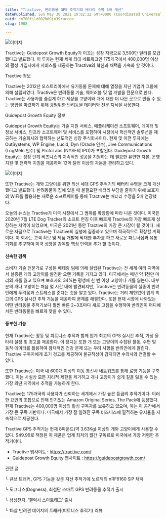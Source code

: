 ```yaml
---
title: "Tractive, 반려동물 GPS 추적기의 배터리 수명 5배 개선"
datePublished: Sun May 30 2021 19:02:22 GMT+0000 (Coordinated Universal Time)
cuid: cm700fjld002h09jo39ruccoe
slug: 1908

---
```



![이미지](https://cdn.hashnode.com/res/hashnode/image/upload/v1739249808211/7a698a2f-a5e9-4df5-9942-0144bd3415cd.jpeg)

Tractive는 Guidepost Growth Equity가 이끄는 성장 자금으로 3,500만 달러를 모급했다고 발표했다. 이 투자는 현재 세계 최대 네트워크인 175개국에서 400,000명 이상의 활성 가입자에게 서비스를 제공하는 Tractive의 혁신과 채택을 가속화 할 것이다.

Tractive 정보

Tractive는 2012년 오스트리아에서 유기동물 문제에 대해 열정을 지닌 기업가 그룹에 의해 설립되었다. Tractive은 반려동물 기술, 웨어러블 및 앱 개발을 전문으로 한다. Tractive는 사용자를 즐겁게 하고 세상을 고양이와 개에 대한 더 나은 곳으로 만들 수 있는 방법을 마련하기 위해 광범위한 반려동물 데이터와 전문 지식을 사용한다.

Guidepost Growth Equity 정보

Guidepost Growth Equity는 기술 지원 서비스, 애플리케이션 소프트웨어, 데이터 및 정보 서비스, 인프라 소프트웨어 및 서비스를 포함하여 시장에서 혁신적인 솔루션을 제공하는 기술회사와 협력하는 선도적인 성장 주식회사이다. 현재 및 이전 투자에는 OutSystems, WP Engine, Lucid, Dyn (Oracle 인수), Jive Communications (LogMeIn 인수) ​​및 ProtoLabs (NYSE의 IPO)가 포함된다. Guidepost Growth Equity는 성장 단계 비즈니스의 지속적인 성공을 지원하는 데 필요한 유연한 자본, 운영 지원 및 전략적 지침을 제공하며 13억 달러 이상의 자본을 관리하고 있다.

![이미지](https://cdn.hashnode.com/res/hashnode/image/upload/v1739249810021/c522ef5c-1623-4e73-9bd5-46bf55fb5147.jpeg)

또한 Tractive는 개와 고양이를 위한 최신 세대 GPS 추적기의 배터리 수명을 크게 개선했다고 발표했다. 반려동물이 집에 있을 때 불필요한 배터리 부담을 줄이기 위해 보호자의 WiFi를 활용하는 새로운 소프트웨어를 통해 Tractive는 배터리 수명을 5배 연장했다.

오늘의 뉴스는 Tractive가 미국 시장에서 그 범위를 확장함에 따라 나온 것이다. 미국은 2020년 7월 LTE Dog Tracker의 소프트 런칭 이후 빠르게 Tractive의 가장 빠르게 성장하는 지역이 되었으며, 미국은 2021년 동안 Tractive의 가장 큰 시장이 될 것이다. 새로운 자금으로 Tractive는 Tractive의 실행에 집중하고 있으며 적극적으로 확장할 계획이다. 이 회사는 고객 확보 및 제품 개발에 막대한 투자를 하고 새로운 파트너십과 유통 기회를 추구하며 미국 성장을 감독할 핵심 인력을 추가 할 것이다.

#### 신속한 검색

소비자 기술 전문가로 구성된 베테랑 팀에 의해 설립된 Tractive는 전 세계 여러 지역에서 실종된 개와 고양이를 발견한 오랜 기록을 가지고 있다. 미국에서는 매년 약 1천만 마리의 개를 잃고 있으며 보호자의 34%는 평생에 한 번 이상 고양이나 개를 잃는다. 대부분의 개나 고양이는 처음 몇 시간 내에 발견되지만, Tractive는 반려동물의 실종이 반려인에게 두려움과 스트레스를 준다는 것을 알고 있다. Tractive는 거리 제한없이 업계 최고의 GPS 실시간 추적 기능을 제공하여 문제를 해결한다. 또한 현재 시장에 나와있는 어떤 반려동물 추적기보다 훨씬 빠른 2~3초마다 새로 고침을 수행하여 반려인이 어디에서든 반려동물을 빠르게 찾을 수 있다.

#### 풍부한 기능

현재 Tractive는 활동 및 피트니스 추적과 함께 업계 최고의 GPS 실시간 추적, 가상 울타리 설정 및 경고를 제공한다. 이 장치는 또한 개 또는 고양이의 수집된 활동, 수면 및 동작 데이터를 활용하여 잠재적인 건강 문제 또는 우려 사항을 반려인에게 알린다. Tractive 구독자에게 조기 경고를 제공하여 불규칙성이 감지되면 수의사와 연결할 수 있다.

또한 Tractive는 미국 내 600개 이상의 이동 통신사 네트워크를 통해 로밍 기능을 구축했다. 이는 사실상 모든 지리적 제한을 제거하고 개나 고양이가 쉽게 길을 잃을 수 있는 가장 외딴 지역에서 추적을 가능하게 한다.

Tractive는 175개국의 사용자가 신뢰하는 세계에서 가장 높은 등급의 추적기이다. 이러한 요인의 조합으로 인해 인기있는 Amazon Original Series, The Pack에 등장했다. 현재 Tractive는 400,000명 이상의 활성 구독자를 보유하고 있으며, 이는 이 공간에서 가장 큰 구독 기반이다. 미국에서 가장 잘 알려진 구독 비즈니스에 필적하는 유지율을 지속적으로 제공한다.

Tractive GPS 추적기는 현재 8파운드(약 3.63Kg) 이상의 개와 고양이에게 사용할 수 있다. $49.99로 책정된 이 제품은 업계 최저의 월간 구독료로 미국에서 가장 저렴한 추적기이다.

- Tractive 웹사이트 : https://tractive.com/
- Guidepost Growth Equity 웹사이트 : https://guidepostgrowth.com/

관련 글

└ 큐브 트래커, GPS 기능을 갖춘 자산 추적기에 노르딕의 nRF9160 SiP 채택

└ 도그니스(Dogness), 최첨단 스마트 GPS 반려동물 추적기 출시

└ 삼성전자, ‘갤럭시 스마트태그’ 출시

└ 15살 반려견 데이지의 트래커(피트니스 추적기) 리뷰
